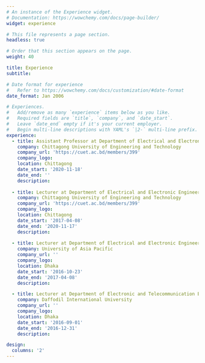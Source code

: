 ```yaml
---
# An instance of the Experience widget.
# Documentation: https://wowchemy.com/docs/page-builder/
widget: experience

# This file represents a page section.
headless: true

# Order that this section appears on the page.
weight: 40

title: Experience
subtitle:

# Date format for experience
#   Refer to https://wowchemy.com/docs/customization/#date-format
date_format: Jan 2006

# Experiences.
#   Add/remove as many `experience` items below as you like.
#   Required fields are `title`, `company`, and `date_start`.
#   Leave `date_end` empty if it's your current employer.
#   Begin multi-line descriptions with YAML's `|2-` multi-line prefix.
experience:
  - title: Assistant Professor at Department of Electrical and Electronic Engineering
    company: Chittagong University of Engineering and Technology
    company_url: 'https://cuet.ac.bd/members/399'
    company_logo: 
    location: Chittagong
    date_start: '2020-11-18'
    date_end: ''
    description: 
        
  - title: Lecturer at Department of Electrical and Electronic Engineering
    company: Chittagong University of Engineering and Technology
    company_url: 'https://cuet.ac.bd/members/399'
    company_logo: 
    location: Chittagong
    date_start: '2017-04-08'
    date_end: '2020-11-17'
    description: 
  
  - title: Lecturer at Department of Electrical and Electronic Engineering
    company: University of Asia Pacific
    company_url: ''
    company_logo: 
    location: Dhaka
    date_start: '2016-10-23'
    date_end: '2017-04-08'
    description: 

  - title: Lecturer at Department of Electronic and Telecommunication Engineering
    company: Daffodil International University
    company_url: ''
    company_logo: 
    location: Dhaka
    date_start: '2016-09-01'
    date_end: '2016-12-31'
    description: 

design:
  columns: '2'
---
```

